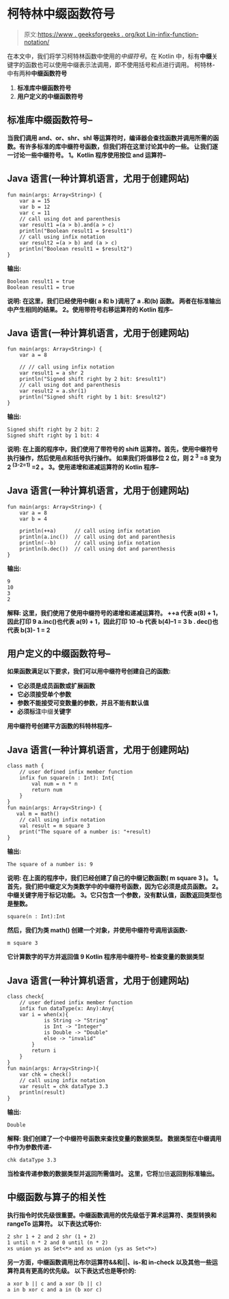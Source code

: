 # 柯特林中缀函数符号

> 原文:[https://www . geeksforgeeks . org/kot Lin-infix-function-notation/](https://www.geeksforgeeks.org/kotlin-infix-function-notation/)

在本文中，我们将学习柯特林函数中使用的*中缀符号*。在 Kotlin 中，标有**中缀**关键字的函数也可以使用中缀表示法调用，即不使用括号和点进行调用。
柯特林-
中有两种**中缀函数符号**

1.  **标准库中缀函数符号**
2.  **用户定义的中缀函数符号**

## **标准库中缀函数符号–**

**当我们调用 and、or、shr、shl 等运算符时，编译器会查找函数并调用所需的函数。有许多标准的库中缀符号函数，但我们将在这里讨论其中的一些。
让我们逐一讨论一些中缀符号。
**1。Kotlin 程序使用按位 and 运算符–**** 

## **Java 语言(一种计算机语言，尤用于创建网站)**

```
fun main(args: Array<String>) {
    var a = 15
    var b = 12
    var c = 11
    // call using dot and parenthesis
    var result1 =(a > b).and(a > c)          
    println("Boolean result1 = $result1")
    // call using infix notation
    var result2 =(a > b) and (a > c)         
    println("Boolean result1 = $result2")
}
```

****输出:**** 

```
Boolean result1 = true
Boolean result1 = true
```

****说明:**
在这里，我们已经使用中缀( **a 和 b** )调用了 **a .和(b)** 函数。
两者在标准输出中产生相同的结果。
**2。使用带符号右移运算符的 Kotlin 程序–**** 

## **Java 语言(一种计算机语言，尤用于创建网站)**

```
fun main(args: Array<String>) {
    var a = 8

    // // call using infix notation
    var result1 = a shr 2
    println("Signed shift right by 2 bit: $result1")
    // call using dot and parenthesis
    var result2 = a.shr(1)
    println("Signed shift right by 1 bit: $result2")
}
```

****输出:**** 

```
Signed shift right by 2 bit: 2
Signed shift right by 1 bit: 4
```

****说明:**
在上面的程序中，我们使用了带符号的 shift 运算符。首先，使用中缀符号执行操作，然后使用点和括号执行操作。
如果我们将值移位 2 位，则 **2 <sup>3</sup> =8** 变为 **2 <sup>(3-2=1)</sup> =2** 。
**3。使用递增和递减运算符的 Kotlin 程序–**** 

## **Java 语言(一种计算机语言，尤用于创建网站)**

```
fun main(args: Array<String>) {
    var a = 8
    var b = 4

    println(++a)      // call using infix notation
    println(a.inc())  // call using dot and parenthesis
    println(--b)      // call using infix notation
    println(b.dec())  // call using dot and parenthesis
}
```

****输出:**** 

```
9
10
3
2
```

****解释:**
这里，我们使用了使用中缀符号的递增和递减运算符。
++a 代表 a(8) + 1，因此打印 9
a.inc()也代表 a(9) + 1，因此打印 10
–b 代表 b(4)–1 = 3
b . dec()也代表 b(3)- 1 = 2** 

## **用户定义的中缀函数符号–**

**如果函数满足以下要求，我们可以用中缀符号创建自己的函数:** 

*   **它必须是成员函数或扩展函数**
*   **它必须接受单个参数**
*   **参数不能接受可变数量的参数，并且不能有默认值**
*   **必须标注**中缀**关键字**

****用中缀符号创建平方函数的科特林程序–**** 

## **Java 语言(一种计算机语言，尤用于创建网站)**

```
class math {
    // user defined infix member function
    infix fun square(n : Int): Int{
        val num = n * n
        return num
    }
}
fun main(args: Array<String>) {
   val m = math()
    // call using infix notation
    val result = m square 3
    print("The square of a number is: "+result)
}
```

****输出:**** 

```
The square of a number is: 9
```

****说明:**
在上面的程序中，我们已经创建了自己的中缀记数函数( **m square 3** )。
1。首先，我们把中缀定义为类**数学**中的中缀符号函数，因为它必须是成员函数。
2。**中缀**关键字用于标记功能。
3。它只包含一个参数，没有默认值，函数返回类型也是整数。** 

```
square(n : Int):Int
```

**然后，我们为类 **math()**
创建一个对象，并使用中缀符号调用该函数-** 

```
m square 3
```

**它计算数字的平方并返回值 9
**Kotlin 程序用中缀符号–**
检查变量的数据类型**

## **Java 语言(一种计算机语言，尤用于创建网站)**

```
class check{
    // user defined infix member function
    infix fun dataType(x: Any):Any{
    var i = when(x){
            is String -> "String"
            is Int -> "Integer"
            is Double -> "Double"
            else -> "invalid"
        }
        return i
    }
}
fun main(args: Array<String>){
    var chk = check()
    // call using infix notation
    var result = chk dataType 3.3
    println(result)
}
```

****输出:**** 

```
Double
```

****解释:**
我们创建了一个中缀符号函数来查找变量的数据类型。
数据类型在中缀调用中作为参数传递-** 

```
chk dataType 3.3
```

**当检查传递参数的数据类型并返回所需值时。
这里，它将**加倍**返回到标准输出。** 

## **中缀函数与算子的相关性**

**执行指令时优先级很重要。中缀函数调用的优先级低于算术运算符、类型转换和 rangeTo 运算符。
以下表达式等价:** 

```
2 shr 1 + 2 and 2 shr (1 + 2)
1 until n * 2 and 0 until (n * 2)
xs union ys as Set<*> and xs union (ys as Set<*>)
```

**另一方面，中缀函数调用比布尔运算符&&和||、is-和 in-check 以及其他一些运算符具有更高的优先级。
以下表达式也是等价的:** 

```
a xor b || c and a xor (b || c)
a in b xor c and a in (b xor c)
```